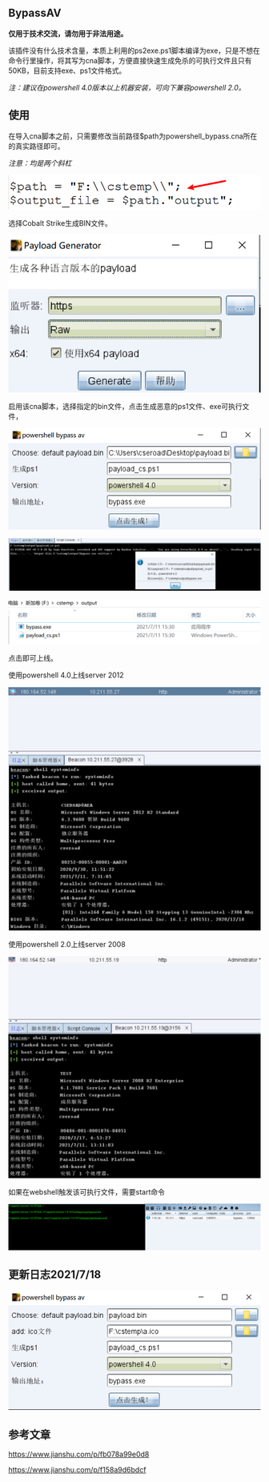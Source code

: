 ## BypassAV

**仅用于技术交流，请勿用于非法用途。**

该插件没有什么技术含量，本质上利用的ps2exe.ps1脚本编译为exe，只是不想在命令行里操作，将其写为cna脚本，方便直接快速生成免杀的可执行文件且只有50KB，目前支持exe、ps1文件格式。

*注：建议在powershell 4.0版本以上机器安装，可向下兼容powershell 2.0。*

## 使用 

在导入cna脚本之前，只需要修改当前路径$path为powershell_bypass.cna所在的真实路径即可。

*注意：均是两个斜杠*

![/image-20210712171240246](images/image-20210712171240246.png)

选择Cobalt Strike生成BIN文件。

![image-20210711183204262](images/image-20210711183204262.png)

启用该cna脚本，选择指定的bin文件，点击生成恶意的ps1文件、exe可执行文件，

![image-20210711183400378](images/image-20210711183400378.png)



![image-20210712164507542](images/image-20210712164507542.png)

![image-20210711183541272](images/image-20210711183541272.png)



点击即可上线。

使用powershell 4.0上线server 2012

![image-20210711183628292](images/image-20210711183628292.png)

使用powershell 2.0上线server 2008

![image-20210711183645879](images/image-20210711183645879.png)

如果在webshell触发该可执行文件，需要start命令

![image-20210713120053228](images/image-20210713120053228.png)

## 更新日志2021/7/18

![image-20210718161334709](images/image-20210718161334709.png)

## 参考文章

https://www.jianshu.com/p/fb078a99e0d8

https://www.jianshu.com/p/f158a9d6bdcf